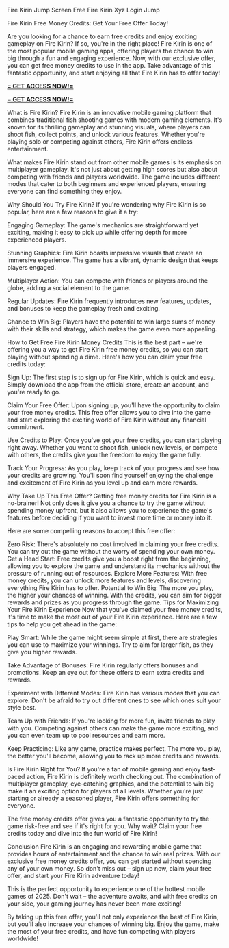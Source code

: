 Fire Kirin Jump Screen Free Fire Kirin Xyz Login Jump

Fire Kirin Free Money Credits: Get Your Free Offer Today!

Are you looking for a chance to earn free credits and enjoy exciting gameplay on Fire Kirin? If so, you're in the right place! Fire Kirin is one of the most popular mobile gaming apps, offering players the chance to win big through a fun and engaging experience. Now, with our exclusive offer, you can get free money credits to use in the app. Take advantage of this fantastic opportunity, and start enjoying all that Fire Kirin has to offer today!


**[= GET ACCESS NOW!=](https://www.google.com/url?q=https%3A%2F%2Fappbitly.com%2FNtEaj)**


**[= GET ACCESS NOW!=](https://www.google.com/url?q=https%3A%2F%2Fappbitly.com%2FNtEaj)**


What is Fire Kirin?
Fire Kirin is an innovative mobile gaming platform that combines traditional fish shooting games with modern gaming elements. It's known for its thrilling gameplay and stunning visuals, where players can shoot fish, collect points, and unlock various features. Whether you're playing solo or competing against others, Fire Kirin offers endless entertainment.

What makes Fire Kirin stand out from other mobile games is its emphasis on multiplayer gameplay. It's not just about getting high scores but also about competing with friends and players worldwide. The game includes different modes that cater to both beginners and experienced players, ensuring everyone can find something they enjoy.

Why Should You Try Fire Kirin?
If you're wondering why Fire Kirin is so popular, here are a few reasons to give it a try:

Engaging Gameplay: The game's mechanics are straightforward yet exciting, making it easy to pick up while offering depth for more experienced players.

Stunning Graphics: Fire Kirin boasts impressive visuals that create an immersive experience. The game has a vibrant, dynamic design that keeps players engaged.

Multiplayer Action: You can compete with friends or players around the globe, adding a social element to the game.

Regular Updates: Fire Kirin frequently introduces new features, updates, and bonuses to keep the gameplay fresh and exciting.

Chance to Win Big: Players have the potential to win large sums of money with their skills and strategy, which makes the game even more appealing.

How to Get Free Fire Kirin Money Credits
This is the best part – we're offering you a way to get Fire Kirin free money credits, so you can start playing without spending a dime. Here's how you can claim your free credits today:

Sign Up: The first step is to sign up for Fire Kirin, which is quick and easy. Simply download the app from the official store, create an account, and you're ready to go.

Claim Your Free Offer: Upon signing up, you'll have the opportunity to claim your free money credits. This free offer allows you to dive into the game and start exploring the exciting world of Fire Kirin without any financial commitment.

Use Credits to Play: Once you've got your free credits, you can start playing right away. Whether you want to shoot fish, unlock new levels, or compete with others, the credits give you the freedom to enjoy the game fully.

Track Your Progress: As you play, keep track of your progress and see how your credits are growing. You'll soon find yourself enjoying the challenge and excitement of Fire Kirin as you level up and earn more rewards.

Why Take Up This Free Offer?
Getting free money credits for Fire Kirin is a no-brainer! Not only does it give you a chance to try the game without spending money upfront, but it also allows you to experience the game's features before deciding if you want to invest more time or money into it.

Here are some compelling reasons to accept this free offer:

Zero Risk: There's absolutely no cost involved in claiming your free credits. You can try out the game without the worry of spending your own money.
Get a Head Start: Free credits give you a boost right from the beginning, allowing you to explore the game and understand its mechanics without the pressure of running out of resources.
Explore More Features: With free money credits, you can unlock more features and levels, discovering everything Fire Kirin has to offer.
Potential to Win Big: The more you play, the higher your chances of winning. With the credits, you can aim for bigger rewards and prizes as you progress through the game.
Tips for Maximizing Your Fire Kirin Experience
Now that you've claimed your free money credits, it's time to make the most out of your Fire Kirin experience. Here are a few tips to help you get ahead in the game:

Play Smart: While the game might seem simple at first, there are strategies you can use to maximize your winnings. Try to aim for larger fish, as they give you higher rewards.

Take Advantage of Bonuses: Fire Kirin regularly offers bonuses and promotions. Keep an eye out for these offers to earn extra credits and rewards.

Experiment with Different Modes: Fire Kirin has various modes that you can explore. Don't be afraid to try out different ones to see which ones suit your style best.

Team Up with Friends: If you're looking for more fun, invite friends to play with you. Competing against others can make the game more exciting, and you can even team up to pool resources and earn more.

Keep Practicing: Like any game, practice makes perfect. The more you play, the better you'll become, allowing you to rack up more credits and rewards.

Is Fire Kirin Right for You?
If you're a fan of mobile gaming and enjoy fast-paced action, Fire Kirin is definitely worth checking out. The combination of multiplayer gameplay, eye-catching graphics, and the potential to win big make it an exciting option for players of all levels. Whether you're just starting or already a seasoned player, Fire Kirin offers something for everyone.

The free money credits offer gives you a fantastic opportunity to try the game risk-free and see if it's right for you. Why wait? Claim your free credits today and dive into the fun world of Fire Kirin!

Conclusion
Fire Kirin is an engaging and rewarding mobile game that provides hours of entertainment and the chance to win real prizes. With our exclusive free money credits offer, you can get started without spending any of your own money. So don't miss out – sign up now, claim your free offer, and start your Fire Kirin adventure today!

This is the perfect opportunity to experience one of the hottest mobile games of 2025. Don't wait – the adventure awaits, and with free credits on your side, your gaming journey has never been more exciting!

By taking up this free offer, you'll not only experience the best of Fire Kirin, but you'll also increase your chances of winning big. Enjoy the game, make the most of your free credits, and have fun competing with players worldwide!
